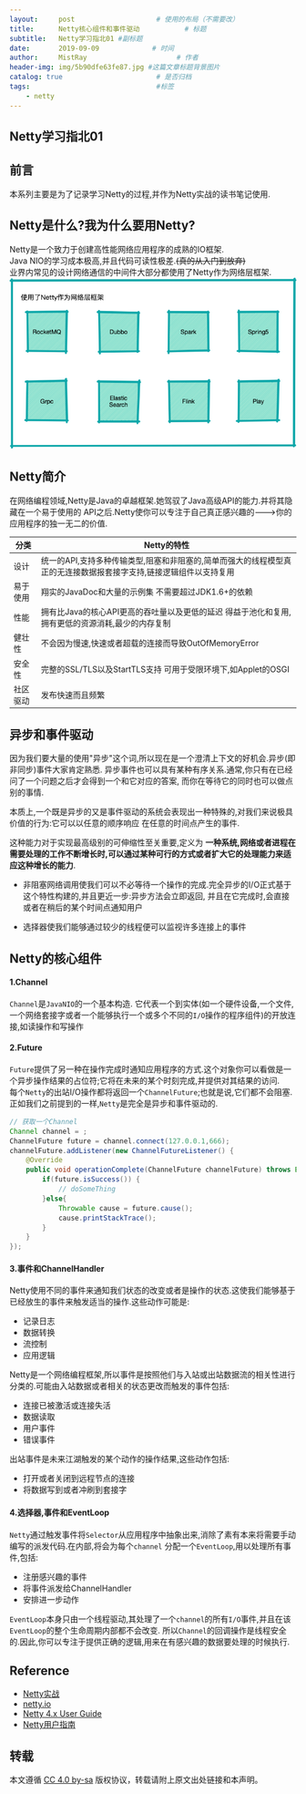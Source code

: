 ```yaml
---
layout:     post                    # 使用的布局（不需要改）
title:      Netty核心组件和事件驱动           # 标题 
subtitle:   Netty学习指北01 #副标题
date:       2019-09-09             # 时间
author:     MistRay                      # 作者
header-img: img/5b90dfe63fe87.jpg #这篇文章标题背景图片
catalog: true                       # 是否归档
tags:                               #标签
    - netty
---
```

## Netty学习指北01

## 前言

本系列主要是为了记录学习Netty的过程,并作为Netty实战的读书笔记使用.

## Netty是什么?我为什么要用Netty?
Netty是一个致力于创建高性能网络应用程序的成熟的IO框架.  
Java NIO的学习成本极高,并且代码可读性极差.~~(真的从入门到放弃)~~  
业界内常见的设计网络通信的中间件大部分都使用了Netty作为网络层框架.
![netty](/img/post_img/post_2019_09_09_01.png)

## Netty简介
在网络编程领域,Netty是Java的卓越框架.她驾驭了Java高级API的能力.并将其隐藏在一个易于使用的
API之后.Netty使你可以专注于自己真正感兴趣的--->你的应用程序的独一无二的价值.

| 分类 | Netty的特性 |
| --- | --- |
| 设计 | 统一的API,支持多种传输类型,阻塞和非阻塞的,简单而强大的线程模型真正的无连接数据报套接字支持,链接逻辑组件以支持复用 |
| 易于使用 | 翔实的JavaDoc和大量的示例集 不需要超过JDK1.6+的依赖 |
| 性能 | 拥有比Java的核心API更高的吞吐量以及更低的延迟 得益于池化和复用,拥有更低的资源消耗,最少的内存复制 |
| 健壮性 | 不会因为慢速,快速或者超载的连接而导致OutOfMemoryError |
| 安全性 | 完整的SSL/TLS以及StartTLS支持 可用于受限环境下,如Applet的OSGI |
| 社区驱动 | 发布快速而且频繁  |


## 异步和事件驱动
因为我们要大量的使用"异步"这个词,所以现在是一个澄清上下文的好机会.异步(即非同步)事件大家肯定熟悉.
异步事件也可以具有某种有序关系.通常,你只有在已经问了一个问题之后才会得到一个和它对应的答案,
而你在等待它的同时也可以做点别的事情.

本质上,一个既是异步的又是事件驱动的系统会表现出一种特殊的,对我们来说极具价值的行为:它可以以任意的顺序响应
在任意的时间点产生的事件.

这种能力对于实现最高级别的可伸缩性至关重要,定义为
__一种系统,网络或者进程在需要处理的工作不断增长时,可以通过某种可行的方式或者扩大它的处理能力来适应这种增长的能力__.

* 非阻塞网络调用使我们可以不必等待一个操作的完成.完全异步的I/O正式基于这个特性构建的,并且更近一步:异步方法会立即返回,
并且在它完成时,会直接或者在稍后的某个时间点通知用户

* 选择器使我们能够通过较少的线程便可以监视许多连接上的事件

## Netty的核心组件
#### 1.Channel
`Channel`是`JavaNIO`的一个基本构造.
它代表一个到实体(如一个硬件设备,一个文件,一个网络套接字或者一个能够执行一个或多个不同的`I/O`操作的程序组件)的开放连接,如读操作和写操作

#### 2.Future
`Future`提供了另一种在操作完成时通知应用程序的方式.这个对象你可以看做是一个异步操作结果的占位符;它将在未来的某个时刻完成,并提供对其结果的访问.  
每个`Netty`的出站I/O操作都将返回一个`ChannelFuture`;也就是说,它们都不会阻塞.正如我们之前提到的一样,`Netty`是完全是异步和事件驱动的.
```java
// 获取一个Channel
Channel channel = ;
ChannelFuture future = channel.connect(127.0.0.1,666);
channelFuture.addListener(new ChannelFutureListener() {
    @Override
    public void operationComplete(ChannelFuture channelFuture) throws Exception {
        if(future.isSuccess()) {
            // doSomeThing
        }else{
            Throwable cause = future.cause();
            cause.printStackTrace();
        }          
    }
});
```
#### 3.事件和ChannelHandler  

Netty使用不同的事件来通知我们状态的改变或者是操作的状态.这使我们能够基于已经放生的事件来触发适当的操作.这些动作可能是:  
* 记录日志
* 数据转换
* 流控制
* 应用逻辑  

Netty是一个网络编程框架,所以事件是按照他们与入站或出站数据流的相关性进行分类的.可能由入站数据或者相关的状态更改而触发的事件包括:  
* 连接已被激活或连接失活
* 数据读取
* 用户事件
* 错误事件  

出站事件是未来江湖触发的某个动作的操作结果,这些动作包括:
* 打开或者关闭到远程节点的连接
* 将数据写到或者冲刷到套接字

#### 4.选择器,事件和EventLoop
`Netty`通过触发事件将`Selector`从应用程序中抽象出来,消除了素有本来将需要手动编写的派发代码.在内部,将会为每个`channel`
分配一个`EventLoop`,用以处理所有事件,包括:
* 注册感兴趣的事件
* 将事件派发给ChannelHandler
* 安排进一步动作

`EventLoop`本身只由一个线程驱动,其处理了一个`channel`的所有`I/O`事件,并且在该`EventLoop`的整个生命周期内部都不会改变.
所以`Channel`的回调操作是线程安全的.因此,你可以专注于提供正确的逻辑,用来在有感兴趣的数据要处理的时候执行.


## Reference
* [Netty实战](https://book.douban.com/subject/27038538/)
* [netty.io](https://netty.io/)
* [Netty 4.x User Guide](https://zhuanlan.zhihu.com/p/24955867)
* [Netty用户指南](https://github.com/waylau/netty-4-user-guide)

## 转载
本文遵循 [CC 4.0 by-sa](https://creativecommons.org/licenses/by-sa/4.0/) 版权协议，转载请附上原文出处链接和本声明。